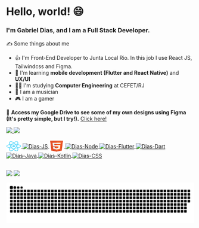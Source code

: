 # Hello, world! :smile: 
### I'm **Gabriel Dias**, and I am a Full Stack Developer. 

:writing_hand: Some things about me 


- :thumbsup: I'm Front-End Developer to Junta Local Rio. In this job I use React JS, Tailwindcss and Figma.
- :seedling: I'm learning **mobile development (Flutter and React Native)** and **UX/UI**
- :man_student: I'm studying **Computer Engineering** at CEFET/RJ
- :guitar: I am a musician
- :video_game: I am a gamer

🎨 **Access my Google Drive to see some of my own designs using Figma (It's pretty simple, but I try!).** [Click here!](https://drive.google.com/drive/folders/1Vs-bfXk5AQyNcQyszztOC_CSbtcUYfBc?usp=sharing)


 <div>
  <a href="https://github.com/DiasBriel">
  <img height="180em" src="https://github-readme-stats.vercel.app/api?username=DiasBriel&show_icons=true&theme=tokyonight&include_all_commits=true&count_private=true"/>
  <img height="180em" src="https://github-readme-stats.vercel.app/api/top-langs/?username=DiasBriel&layout=compact&langs_count=7&theme=tokyonight"/>
</div>
<div style="display: inline_block"><br>
   <img align="center" alt="Dias-React" height="30" width="40" src="https://raw.githubusercontent.com/devicons/devicon/master/icons/react/react-original.svg">
  <img align="center" alt="Dias-JS" height="30" width="40" src="https://cdn.jsdelivr.net/gh/devicons/devicon/icons/javascript/javascript-original.svg">
  <img align="center" alt="Dias-HTML" height="30" width="40" src="https://raw.githubusercontent.com/devicons/devicon/master/icons/html5/html5-original.svg">
 <img align="center" alt="Dias-Node" height="30" width="40" src="https://cdn.jsdelivr.net/gh/devicons/devicon/icons/nodejs/nodejs-original.svg">
  <img align="center" alt="Dias-Flutter" height="30" width="40" src="https://cdn.jsdelivr.net/gh/devicons/devicon/icons/flutter/flutter-original.svg">
  <img align="center" alt="Dias-Dart" height="30" width="40" src="https://cdn.jsdelivr.net/gh/devicons/devicon/icons/dart/dart-original.svg">
  <img align="center" alt="Dias-Java" height="30" width="40" src="https://cdn.jsdelivr.net/gh/devicons/devicon/icons/java/java-original.svg">
  <img align="center" alt="Dias-Kotlin" height="30" width="40" src="https://cdn.jsdelivr.net/gh/devicons/devicon/icons/kotlin/kotlin-original.svg">
  <img align="center" alt="Dias-CSS" height="30" width="40" src="https://cdn.jsdelivr.net/gh/devicons/devicon/icons/css3/css3-original.svg">
  
 

  ##
 
<div> 
  <a href = "mailto:gabrielsdias.dev@gmail.com"><img src="https://img.shields.io/badge/-Gmail-%23333?style=for-the-badge&logo=gmail&logoColor=white" target="_blank"></a>
  <a href=https://www.linkedin.com/in/dias-briel-dev/" target="_blank"><img src="https://img.shields.io/badge/-LinkedIn-%230077B5?style=for-the-badge&logo=linkedin&logoColor=white" target="_blank"></a> 
  
 ![Snake animation](https://github.com/DiasBriel/DiasBriel/blob/output/github-contribution-grid-snake.svg)

</div>
